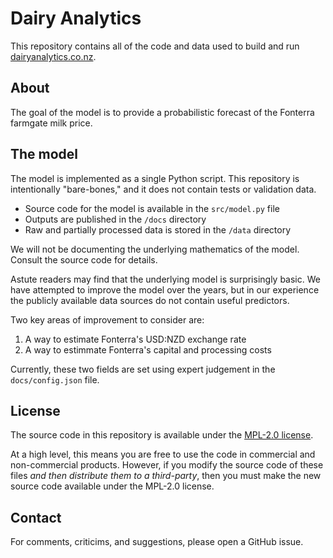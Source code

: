 # Dairy Analytics

This repository contains all of the code and data used to build and run
[dairyanalytics.co.nz](dairyanalytics.co.nz).

## About

The goal of the model is to provide a probabilistic forecast of the Fonterra
farmgate milk price.

## The model

The model is implemented as a single Python script. This repository is
intentionally "bare-bones," and it does not contain tests or validation data.

 * Source code for the model is available in the `src/model.py` file
 * Outputs are published in the `/docs` directory
 * Raw and partially processed data is stored in the `/data` directory

We will not be documenting the underlying mathematics of the model. Consult the
source code for details.

Astute readers may find that the underlying model is surprisingly basic. We have
attempted to improve the model over the years, but in our experience the
publicly available data sources do not contain useful predictors.

Two key areas of improvement to consider are:

 1. A way to estimate Fonterra's USD:NZD exchange rate
 2. A way to estimmate Fonterra's capital and processing costs

Currently, these two fields are set using expert judgement in the
`docs/config.json` file.

## License

The source code in this repository is available under the
[MPL-2.0 license](https://mozilla.org/MPL/2.0/).

At a high level, this means you are free to use the code in commercial and
non-commercial products. However, if you modify the source code of these files
_and then distribute them to a third-party_, then you must make the new source
code available under the MPL-2.0 license.

## Contact

For comments, criticims, and suggestions, please open a GitHub issue.
